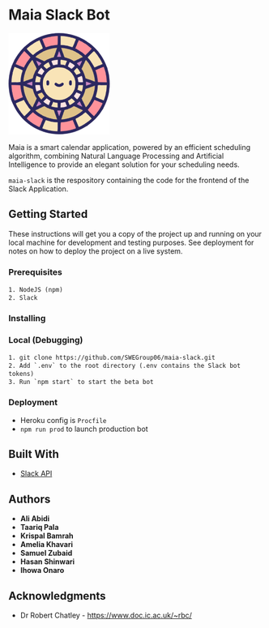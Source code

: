 # Maia Slack Bot

![logo](https://github.com/SWEGroup06/maia-slack/blob/main/img/logo.png?raw=true)

Maia is a smart calendar application, powered by an efficient scheduling algorithm, combining Natural Language Processing and Artificial Intelligence to provide an elegant solution for your scheduling needs.

```maia-slack``` is the respository containing the code for the frontend of the Slack Application. 

## Getting Started

These instructions will get you a copy of the project up and running on your local machine for development and testing purposes. See deployment for notes on how to deploy the project on a live system.

### Prerequisites


```
1. NodeJS (npm)
2. Slack
```

### Installing


### Local (Debugging)
```
1. git clone https://github.com/SWEGroup06/maia-slack.git
2. Add `.env` to the root directory (.env contains the Slack bot tokens)
3. Run `npm start` to start the beta bot
```

### Deployment


- Heroku config is `Procfile`
- `npm run prod` to launch production bot


## Built With

* [Slack API](https://api.slack.com/)

## Authors

* **Ali Abidi**
* **Taariq Pala**
* **Krispal Bamrah**
* **Amelia Khavari**
* **Samuel Zubaid**
* **Hasan Shinwari**
* **Ihowa Onaro**

## Acknowledgments

* Dr Robert Chatley - https://www.doc.ic.ac.uk/~rbc/

